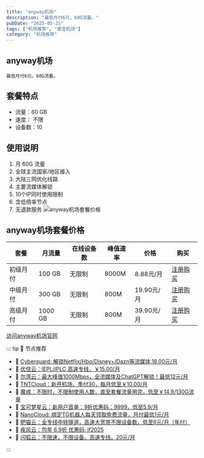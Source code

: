 ```yaml
---
title: "anyway机场"
description: "最低月付6元，60G流量。"
pubDate: "2025-05-25"
tags: ["机场推荐", "便宜机场"]
category: "机场推荐"
---
```

## anyway机场
    最低月付6元，60G流量。
## 套餐特点
- 流量：60 GB
- 速度： 不限
- 设备数：10
## 使用说明
1. 月 60G 流量
2. 全球主流国家/地区接入
3. 大陆三网优化线路
4. 主要流媒体解锁
5. 10个IP同时使用限制
6. 含低倍率节点
7. 无退款服务
![anyway机场套餐价格](/assets/anyway.webp "anyway机场套餐价格")
## anyway机场套餐价格
| 套餐 | 月流量 | 在线设备数 | 峰值速率 | 价格 | 购买 |
| --- | --- | --- | --- | --- | --- |
| 初级月付 | 100 GB | 无限制 | 8000M | 8.88元/月 | [注册购买](https://www.anyway.best/#/register?code=NM9asaGL) |
| 中级月付 | 300 GB | 无限制 | 800M | 19.90元/月 | [注册购买](https://www.anyway.best/#/register?code=NM9asaGL) |
| 高级月付 | 1000 GB | 无限制 | 800M | 39.90元/月 |  [注册购买](https://www.anyway.best/#/register?code=NM9asaGL) |
[访问anyway机场官网](https://www.anyway.best/#/register?code=NM9asaGL)

::: tip 🎉 节点推荐
- 🚀 [Cyberguard: 解锁Netflix/Hbo/Disney+/Dazn等流媒体,18.00元/月](https://www.cyberguard.best/#/register?code=XsreC0T5)<br>
- 🚀 [优信云：IEPL/IPLC 高速专线，￥15.00/月](https://www.优信云.com/#/register?code=JRtE5uIV)<br>
- 🚀 [尔湾云：最大峰值1000Mbps，全流媒体及ChatGPT解锁！最低12元/月](https://erwan6.net/auth/register?code=BoObCd)<br>
- 🚀 [TNTCloud：新开机场，季付30，每月低至￥10.00/月](https://haibing822.tntvipaff.cc/#/register?code=GtjJVgml)<br>
- 🚀 [魔戒：不限时，不限制使用人数，直至套餐流量用完，低至￥14.9/130G流量](https://mojie.app/#/register?code=sSdtPtLo)<br>
- 🚀 [宝可梦星云：新用户首单：9折优惠码：9999，低至5.9/月 ](https://love.521pokemon.com/register?code=56ERkkxp)<br>
- 🚀 [NanoCloud: 绑定TG机器人每天领取免费流量，月付最低1元/月](https://edu.uodoo.bid/auth/register?code=JMiOQDHf)<br>
- 🚀 [肥猫云：全专线中转隧道，高速大宽带不限设备数，低至6元/月（年付）](https://fchb1188.fcvipaff.cc/register?aff=X1vZd2wf)<br>
- 🚀 [疾风云：包年 6.9折 优惠码: jf2025](https://homes.tr25.cn?code=ReCm)<br>
- 🚀 [闪狐云：不限速，不限设备。高速专线。20元/月](https://inv02.ffaff.cc/register?aff=WQApz2pv)

:::
